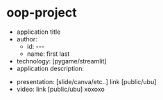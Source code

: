 # oop-project
- application title
- author: 
  * id: ---
  * name: first last
- technology: [pygame/streamlit]
- application description:

* presentation: [slide/canva/etc..] link [public/ubu]
* video: link [public/ubu]
 xoxoxo
